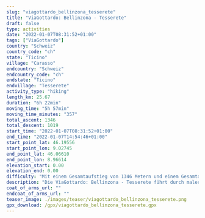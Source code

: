 ```yaml
---
slug: "viagottardo_bellinzona_tesserete"
title: "ViaGottardo: Bellinzona - Tesserete"
draft: false
type: activities
date: "2022-01-07T08:31:52+01:00"
tags: ["ViaGottardo"]
country: "Schweiz"
country_code: "ch"
state: "Ticino"
village: "Carasso"
endcountry: "Schweiz"
endcountry_code: "ch"
endstate: "Ticino"
endvillage: "Tesserete"
activity_type: "hiking"
length_km: 25.67
duration: "6h 22min"
moving_time: "5h 57min"
moving_time_minutes: "357"
total_ascent: 1346
total_descent: 1019
start_time: "2022-01-07T08:31:52+01:00"
end_time: "2022-01-07T14:54:46+01:00"
start_point_lat: 46.19556
start_point_lon: 9.02745
end_point_lat: 46.06610
end_point_lon: 8.96614
elevation_start: 0.00
elevation_end: 0.00
difficulty: "Mit einem Gesamtaufstieg von 1346 Metern und einem Gesamtabstieg von 1019 Metern, wird diese Route als mittelschwer bewertet."
description: "Die ViaGottardo: Bellinzona - Tesserete führt durch malerische Landschaften und bietet atemberaubende Ausblicke. Die 25.67 km lange Strecke verläuft von Carasso, Schweiz und dauert insgesamt 6h 22min, inklusive Pausen"
coat_of_arms_url: ""
endcoat_of_arms_url: ""
teaser_image: ./images/teaser/viagottardo_bellinzona_tesserete.png
gpx_download: /gpx/viagottardo_bellinzona_tesserete.gpx
---
```


